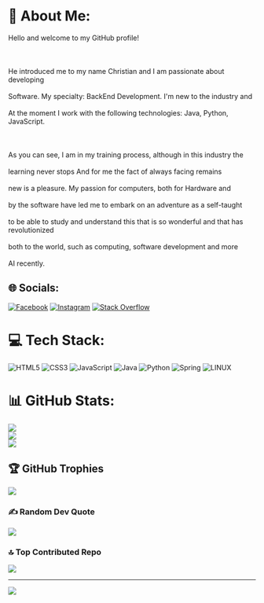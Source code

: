 # 💫 About Me:
Hello and welcome to my GitHub profile!<br><br> <br><br>He introduced me to my name Christian and I am passionate about developing<br><br>Software. My specialty: BackEnd Development. I'm new to the industry and<br><br>At the moment I work with the following technologies: Java, Python, JavaScript.<br><br> <br><br>As you can see, I am in my training process, although in this industry the<br><br>learning never stops And for me the fact of always facing remains<br><br>new is a pleasure. My passion for computers, both for Hardware and<br><br>by the software have led me to embark on an adventure as a self-taught<br><br>to be able to study and understand this that is so wonderful and that has revolutionized<br><br>both to the world, such as computing, software development and more<br><br>AI recently.


## 🌐 Socials:
[![Facebook](https://img.shields.io/badge/Facebook-%231877F2.svg?logo=Facebook&logoColor=white)](https://facebook.com/ChristianFallasFallas) [![Instagram](https://img.shields.io/badge/Instagram-%23E4405F.svg?logo=Instagram&logoColor=white)](https://instagram.com/ChristianFallasFallas) [![Stack Overflow](https://img.shields.io/badge/-Stackoverflow-FE7A16?logo=stack-overflow&logoColor=white)](https://stackoverflow.com/users/ChristianFallas) 

# 💻 Tech Stack:
![HTML5](https://img.shields.io/badge/html5-%23E34F26.svg?style=for-the-badge&logo=html5&logoColor=white) ![CSS3](https://img.shields.io/badge/css3-%231572B6.svg?style=for-the-badge&logo=css3&logoColor=white) ![JavaScript](https://img.shields.io/badge/javascript-%23323330.svg?style=for-the-badge&logo=javascript&logoColor=%23F7DF1E) ![Java](https://img.shields.io/badge/java-%23ED8B00.svg?style=for-the-badge&logo=java&logoColor=white) ![Python](https://img.shields.io/badge/python-3670A0?style=for-the-badge&logo=python&logoColor=ffdd54) ![Spring](https://img.shields.io/badge/spring-%236DB33F.svg?style=for-the-badge&logo=spring&logoColor=white) ![LINUX](https://img.shields.io/badge/Linux-FCC624?style=for-the-badge&logo=linux&logoColor=black)
# 📊 GitHub Stats:
![](https://github-readme-stats.vercel.app/api?username=ChristianFallas&theme=radical&hide_border=false&include_all_commits=false&count_private=false)<br/>
![](https://github-readme-streak-stats.herokuapp.com/?user=ChristianFallas&theme=radical&hide_border=false)<br/>
![](https://github-readme-stats.vercel.app/api/top-langs/?username=ChristianFallas&theme=radical&hide_border=false&include_all_commits=false&count_private=false&layout=compact)

## 🏆 GitHub Trophies
![](https://github-profile-trophy.vercel.app/?username=ChristianFallas&theme=radical&no-frame=false&no-bg=true&margin-w=4)

### ✍️ Random Dev Quote
![](https://quotes-github-readme.vercel.app/api?type=horizontal&theme=radical)

### 🔝 Top Contributed Repo
![](https://github-contributor-stats.vercel.app/api?username=ChristianFallas&limit=5&theme=radical&combine_all_yearly_contributions=true)

---
[![](https://visitcount.itsvg.in/api?id=ChristianFallas&icon=0&color=0)](https://visitcount.itsvg.in)

<!-- Proudly created with GPRM ( https://gprm.itsvg.in ) -->
